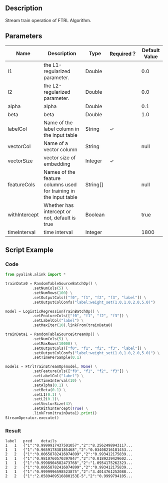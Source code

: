 ## Description
Stream train operation of FTRL Algorithm.

## Parameters
| Name | Description | Type | Required？ | Default Value |
| --- | --- | --- | --- | --- |
| l1 | the L1-regularized parameter. | Double |  | 0.0 |
| l2 | the L2-regularized parameter. | Double |  | 0.0 |
| alpha | alpha | Double |  | 0.1 |
| beta | beta | Double |  | 1.0 |
| labelCol | Name of the label column in the input table | String | ✓ |  |
| vectorCol | Name of a vector column | String |  | null |
| vectorSize | vector size of embedding | Integer | ✓ |  |
| featureCols | Names of the feature columns used for training in the input table | String[] |  | null |
| withIntercept | Whether has intercept or not, default is true | Boolean |  | true |
| timeInterval | time interval | Integer |  | 1800 |

## Script Example

### Code
```python
from pyalink.alink import *

trainData0 = RandomTableSourceBatchOp() \
            .setNumCols(5) \
            .setNumRows(100) \
            .setOutputCols(["f0", "f1", "f2", "f3", "label"]) \
            .setOutputColConfs("label:weight_set(1.0,1.0,2.0,5.0)")

model = LogisticRegressionTrainBatchOp() \
            .setFeatureCols(["f0", "f1", "f2", "f3"]) \
            .setLabelCol("label") \
            .setMaxIter(10).linkFrom(trainData0)

trainData1 = RandomTableSourceStreamOp() \
            .setNumCols(5) \
            .setMaxRows(10000) \
            .setOutputCols(["f0", "f1", "f2", "f3", "label"]) \
            .setOutputColConfs("label:weight_set(1.0,1.0,2.0,5.0)") \
            .setTimePerSample(0.1)

models = FtrlTrainStreamOp(model, None) \
            .setFeatureCols(["f0", "f1", "f2", "f3"]) \
            .setLabelCol("label") \
            .setTimeInterval(10) \
            .setAlpha(0.1) \
            .setBeta(0.1) \
            .setL1(0.1) \
            .setL2(0.1)\
            .setVectorSize(4)\
            .setWithIntercept(True) \
            .linkFrom(trainData1).print()
StreamOperator.execute()
```
### Result
```
label	pred	details
1	1	{"1":"0.9999917437501057","2":"8.2562498943117...
1	1	{"1":"0.965917838185468","2":"0.03408216181453...
2	2	{"1":"0.00658782416074899","2":"0.993412175839...
1	1	{"1":"0.9810760570397847","2":"0.0189239429602...
1	1	{"1":"0.9998904582473768","2":"1.0954175262323...
2	2	{"1":"0.00658782416074899","2":"0.993412175839...
1	1	{"1":"0.9999996598523875","2":"3.4014761252088...
2	2	{"1":"2.0589409516880153E-5","2":"0.9999794105...

```

